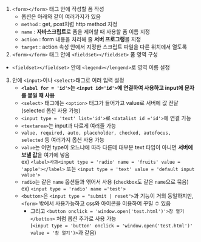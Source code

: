 1. `<form></form>` 태그 안에 작성할 폼 작성
   - 옵션은 아래와 같이 여러가지가 있음
   - `method` : get, post처럼 http method 지정
   - `name` : **자바스크립트**로 폼을 제어할 때 사용할 폼 이름 지정
   - `action` : form 내용을 처리해 줄 **서버 프로그랭**믈 지정
   - `target` : action 속성 안에서 지정한 스크립트 파일을 다른 위치에서 열도록
2. `<form></form>` 태그 안에 `<fieldset></fieldset>` 폼 영역 구성
 - `<fieldset></fieldset>` 안에 `<legend></lengend>`로 영역 이름 설정
3. 안에 `<input>`이나 `<select>`태그로 여러 입력 설정
   - **`<label for = 'id'>`는 `<input id='id'>`에 연결하여 사용하고 input에 문자를 붙일 때 사용**
   - `<select>` 태그에는 `<option>` 태그가 들어가고 value로 서버에 값 전달 (selected 옵션 사용 가능)
   - `<input type = 'text' list='id'>`로 `<datalist id ='id'>`에 연결 가능
   - `<textarea>`는 input과 다르게 여러줄 가능
   - `value, required, auto, placeholder, checked, autofocus, selected` 등 여러가지 옵션 사용 가능
   - `value`는 어떤 type이 오느냐에 따라 다른데 대부분 text 타입이 아니면 **서버에 보낼 값**을 여기에 넣음  
ex) `<label>사과<input type = 'radio' name = 'fruits' value = 'apple'></label>` 또는 `<input type = 'text' value = 'default input value'>`
   - `radio`는 같은 `name` 옵션들과 엮어서 사용 (`checkbox`도 같은 `name`으로 묶음) ex) `<input type = 'radio' name ='test'>`
   - `<button>`은 `<input type = "submit | reset">`과 기능이 거의 동일하지만, `<form>` 밖에서 사용가능하고 css와 아이콘을 이용하여 꾸밀 수 있음
        - 그리고 `<button onclick = 'window.open('test.html')'>창 열기</botton>` 처럼 옵션 추가로 사용 가능   
(`<input type = 'button' onclick = 'window.open('test.html')' value = '창 열기')>`과 같음)
